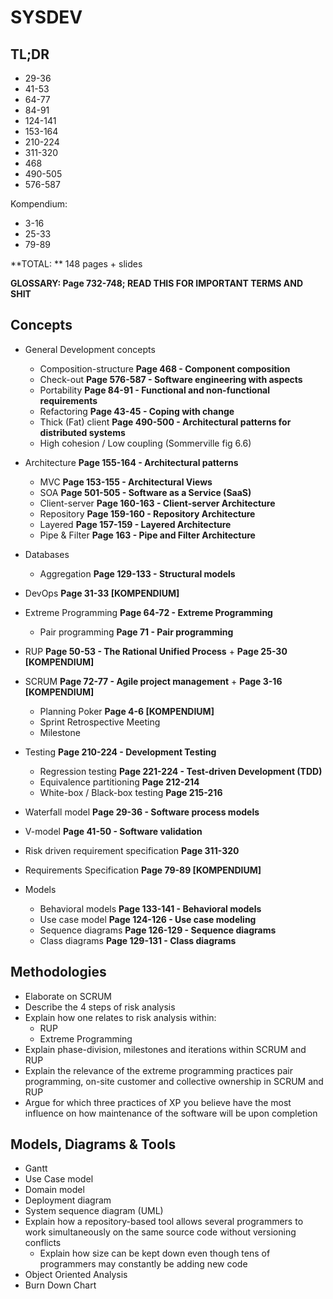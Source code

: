 
# SYSDEV

## TL;DR

* 29-36
* 41-53
* 64-77
* 84-91
* 124-141
* 153-164
* 210-224
* 311-320
* 468
* 490-505
* 576-587

Kompendium:

* 3-16
* 25-33
* 79-89

**TOTAL: ** 148 pages + slides


**GLOSSARY: Page 732-748; READ THIS FOR IMPORTANT TERMS AND SHIT**
## Concepts

* General Development concepts
	- Composition-structure **Page 468 - Component composition**
	- Check-out **Page 576-587 - Software engineering with aspects** 
	- Portability **Page 84-91 - Functional and non-functional requirements**
	- Refactoring **Page 43-45 - Coping with change**
	- Thick (Fat) client **Page 490-500 - Architectural patterns for distributed systems**
	- High cohesion / Low coupling (Sommerville fig 6.6)
* Architecture **Page 155-164 - Architectural patterns**
	- MVC **Page 153-155 - Architectural Views**
	- SOA **Page 501-505 - Software as a Service (SaaS)**
	- Client-server **Page 160-163 - Client-server Architecture**
	- Repository **Page 159-160 - Repository Architecture**
	- Layered **Page 157-159 - Layered Architecture**
	- Pipe & Filter **Page 163 - Pipe and Filter Architecture**
* Databases
	- Aggregation **Page 129-133 - Structural models**
* DevOps **Page 31-33 [KOMPENDIUM]**
* Extreme Programming **Page 64-72 - Extreme Programming**
	- Pair programming **Page 71 - Pair programming**

* RUP **Page 50-53 - The Rational Unified Process** + **Page 25-30 [KOMPENDIUM]**
* SCRUM **Page 72-77 - Agile project management** + **Page 3-16 [KOMPENDIUM]**
	- Planning Poker **Page 4-6 [KOMPENDIUM]**
	- Sprint Retrospective Meeting
	- Milestone
* Testing **Page 210-224 - Development Testing**
	- Regression testing **Page 221-224 - Test-driven Development (TDD)**
	- Equivalence partitioning **Page 212-214**
	- White-box / Black-box testing **Page 215-216**
* Waterfall model **Page 29-36 - Software process models**
* V-model **Page 41-50 - Software validation**
* Risk driven requirement specification **Page 311-320**
* Requirements Specification **Page 79-89 [KOMPENDIUM]**
* Models
	* Behavioral models **Page 133-141 - Behavioral models**
	* Use case model **Page 124-126 - Use case modeling**
	* Sequence diagrams **Page 126-129 - Sequence diagrams**
	* Class diagrams **Page 129-131 - Class diagrams**


## Methodologies

* Elaborate on SCRUM
* Describe the 4 steps of risk analysis
* Explain how one relates to risk analysis within:
	- RUP
	- Extreme Programming
* Explain phase-division, milestones and iterations within SCRUM and RUP
* Explain the relevance of the extreme programming practices pair programming, on-site customer and collective ownership in SCRUM and RUP 
* Argue for which three practices of XP you believe have the most influence on how maintenance of the software will be upon completion

## Models, Diagrams & Tools
* Gantt
* Use Case model
* Domain model
* Deployment diagram
* System sequence diagram (UML)
* Explain how a repository-based tool allows several programmers to work simultaneously on the same source code without versioning conflicts
	- Explain how size can be kept down even though tens of programmers may constantly be adding new code
* Object Oriented Analysis
* Burn Down Chart
